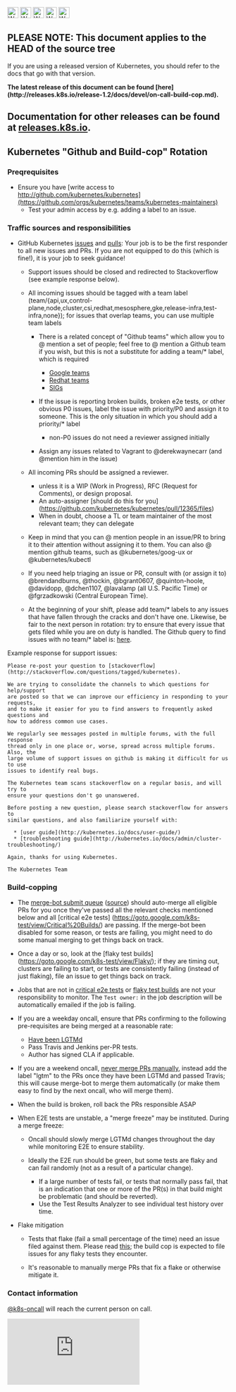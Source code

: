<!-- BEGIN MUNGE: UNVERSIONED_WARNING -->

<!-- BEGIN STRIP_FOR_RELEASE -->

<img src="http://kubernetes.io/kubernetes/img/warning.png" alt="WARNING"
     width="25" height="25">
<img src="http://kubernetes.io/kubernetes/img/warning.png" alt="WARNING"
     width="25" height="25">
<img src="http://kubernetes.io/kubernetes/img/warning.png" alt="WARNING"
     width="25" height="25">
<img src="http://kubernetes.io/kubernetes/img/warning.png" alt="WARNING"
     width="25" height="25">
<img src="http://kubernetes.io/kubernetes/img/warning.png" alt="WARNING"
     width="25" height="25">

<h2>PLEASE NOTE: This document applies to the HEAD of the source tree</h2>

If you are using a released version of Kubernetes, you should
refer to the docs that go with that version.

<!-- TAG RELEASE_LINK, added by the munger automatically -->
<strong>
The latest release of this document can be found
[here](http://releases.k8s.io/release-1.2/docs/devel/on-call-build-cop.md).

Documentation for other releases can be found at
[releases.k8s.io](http://releases.k8s.io).
</strong>
--

<!-- END STRIP_FOR_RELEASE -->

<!-- END MUNGE: UNVERSIONED_WARNING -->

## Kubernetes "Github and Build-cop" Rotation

### Preqrequisites

* Ensure you have [write access to http://github.com/kubernetes/kubernetes](https://github.com/orgs/kubernetes/teams/kubernetes-maintainers)
  * Test your admin access by e.g. adding a label to an issue.

### Traffic sources and responsibilities

* GitHub Kubernetes [issues](https://github.com/kubernetes/kubernetes/issues)
and [pulls](https://github.com/kubernetes/kubernetes/pulls): Your job is to be
the first responder to all new issues and PRs. If you are not equipped to do
this (which is fine!), it is your job to seek guidance!

  * Support issues should be closed and redirected to Stackoverflow (see example
response below).

  * All incoming issues should be tagged with a team label
(team/{api,ux,control-plane,node,cluster,csi,redhat,mesosphere,gke,release-infra,test-infra,none});
for issues that overlap teams, you can use multiple team labels

    * There is a related concept of "Github teams" which allow you to @ mention
a set of people; feel free to @ mention a Github team if you wish, but this is
not a substitute for adding a team/* label, which is required

      * [Google teams](https://github.com/orgs/kubernetes/teams?utf8=%E2%9C%93&query=goog-)
      * [Redhat teams](https://github.com/orgs/kubernetes/teams?utf8=%E2%9C%93&query=rh-)
      * [SIGs](https://github.com/orgs/kubernetes/teams?utf8=%E2%9C%93&query=sig-)

    * If the issue is reporting broken builds, broken e2e tests, or other
obvious P0 issues, label the issue with priority/P0 and assign it to someone.
This is the only situation in which you should add a priority/* label
      * non-P0 issues do not need a reviewer assigned initially

    * Assign any issues related to Vagrant to @derekwaynecarr (and @mention him
in the issue)

  * All incoming PRs should be assigned a reviewer.

    * unless it is a WIP (Work in Progress), RFC (Request for Comments), or design proposal.
    * An auto-assigner [should do this for you] (https://github.com/kubernetes/kubernetes/pull/12365/files)
    * When in doubt, choose a TL or team maintainer of the most relevant team; they can delegate

  * Keep in mind that you can @ mention people in an issue/PR to bring it to
their attention without assigning it to them. You can also @ mention github
teams, such as @kubernetes/goog-ux or @kubernetes/kubectl

  * If you need help triaging an issue or PR, consult with (or assign it to)
@brendandburns, @thockin, @bgrant0607, @quinton-hoole, @davidopp, @dchen1107,
@lavalamp (all U.S. Pacific Time) or @fgrzadkowski (Central European Time).

  * At the beginning of your shift, please add team/* labels to any issues that
have fallen through the cracks and don't have one. Likewise, be fair to the next
person in rotation: try to ensure that every issue that gets filed while you are
on duty is handled. The Github query to find issues with no team/* label is:
[here](https://github.com/kubernetes/kubernetes/issues?utf8=%E2%9C%93&q=is%3Aopen+is%3Aissue+-label%3Ateam%2Fcontrol-plane+-label%3Ateam%2Fmesosphere+-label%3Ateam%2Fredhat+-label%3Ateam%2Frelease-infra+-label%3Ateam%2Fnone+-label%3Ateam%2Fnode+-label%3Ateam%2Fcluster+-label%3Ateam%2Fux+-label%3Ateam%2Fapi+-label%3Ateam%2Ftest-infra+-label%3Ateam%2Fgke+-label%3A"team%2FCSI-API+Machinery+SIG"+-label%3Ateam%2Fhuawei+-label%3Ateam%2Fsig-aws).

Example response for support issues:

```code
Please re-post your question to [stackoverflow]
(http://stackoverflow.com/questions/tagged/kubernetes).

We are trying to consolidate the channels to which questions for help/support
are posted so that we can improve our efficiency in responding to your requests,
and to make it easier for you to find answers to frequently asked questions and
how to address common use cases.

We regularly see messages posted in multiple forums, with the full response
thread only in one place or, worse, spread across multiple forums. Also, the
large volume of support issues on github is making it difficult for us to use
issues to identify real bugs.

The Kubernetes team scans stackoverflow on a regular basis, and will try to
ensure your questions don't go unanswered.

Before posting a new question, please search stackoverflow for answers to
similar questions, and also familiarize yourself with:

  * [user guide](http://kubernetes.io/docs/user-guide/)
  * [troubleshooting guide](http://kubernetes.io/docs/admin/cluster-troubleshooting/)

Again, thanks for using Kubernetes.

The Kubernetes Team
```

### Build-copping

* The [merge-bot submit queue](http://submit-queue.k8s.io/)
([source](https://github.com/kubernetes/contrib/tree/master/mungegithub/mungers/submit-queue.go))
should auto-merge all eligible PRs for you once they've passed all the relevant
checks mentioned below and all [critical e2e tests]
(https://goto.google.com/k8s-test/view/Critical%20Builds/) are passing. If the
merge-bot been disabled for some reason, or tests are failing, you might need to
do some manual merging to get things back on track.

* Once a day or so, look at the [flaky test builds]
(https://goto.google.com/k8s-test/view/Flaky/); if they are timing out, clusters
are failing to start, or tests are consistently failing (instead of just
flaking), file an issue to get things back on track.

* Jobs that are not in [critical e2e tests](https://goto.google.com/k8s-test/view/Critical%20Builds/)
or [flaky test builds](https://goto.google.com/k8s-test/view/Flaky/) are not
your responsibility to monitor. The `Test owner:` in the job description will be
automatically emailed if the job is failing.

* If you are a weekday oncall, ensure that PRs confirming to the following
pre-requisites are being merged at a reasonable rate:

  * [Have been LGTMd](https://github.com/kubernetes/kubernetes/labels/lgtm)
  * Pass Travis and Jenkins per-PR tests.
  * Author has signed CLA if applicable.


* If you are a weekend oncall, [never merge PRs manually](collab.md), instead
add the label "lgtm" to the PRs once they have been LGTMd and passed Travis;
this will cause merge-bot to merge them automatically (or make them easy to find
by the next oncall, who will merge them).

* When the build is broken, roll back the PRs responsible ASAP

* When E2E tests are unstable, a "merge freeze" may be instituted. During a
merge freeze:

  * Oncall should slowly merge LGTMd changes throughout the day while monitoring
E2E to ensure stability.

  * Ideally the E2E run should be green, but some tests are flaky and can fail
randomly (not as a result of a particular change).
      * If a large number of tests fail, or tests that normally pass fail, that
is an indication that one or more of the PR(s) in that build might be
problematic (and should be reverted).
      * Use the Test Results Analyzer to see individual test history over time.


* Flake mitigation

  * Tests that flake (fail a small percentage of the time) need an issue filed
against them. Please read [this](flaky-tests.md#filing-issues-for-flaky-tests);
the build cop is expected to file issues for any flaky tests they encounter.

  * It's reasonable to manually merge PRs that fix a flake or otherwise mitigate it.

### Contact information

[@k8s-oncall](https://github.com/k8s-oncall) will reach the current person on
call.

<!-- BEGIN MUNGE: GENERATED_ANALYTICS -->
[![Analytics](https://kubernetes-site.appspot.com/UA-36037335-10/GitHub/docs/devel/on-call-build-cop.md?pixel)]()
<!-- END MUNGE: GENERATED_ANALYTICS -->
